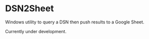 # DSN2Sheet
Windows utility to query a DSN then push results to a Google Sheet.

Currently under development. 

